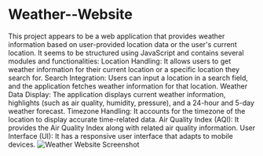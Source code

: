 # Weather--Website
This project appears to be a web application that provides weather information based on user-provided location data or the user's current location.
It seems to be structured using JavaScript and contains several modules and functionalities:
Location Handling: It allows users to get weather information for their current location or a specific location they search for.
Search Integration: Users can input a location in a search field, and the application fetches weather information for that location.
Weather Data Display: The application displays current weather information, highlights (such as air quality, humidity, pressure), and a 24-hour and 5-day weather forecast.
Timezone Handling: It accounts for the timezone of the location to display accurate time-related data.
Air Quality Index (AQI): It provides the Air Quality Index along with related air quality information.
User Interface (UI): It has a responsive user interface that adapts to mobile devices.
![Weather Website Screenshot](https://github.com/Krishna-mishra-26/Weather--Website/assets/135591091/1e47d615-583a-45ff-b550-fac2283e50e9)

